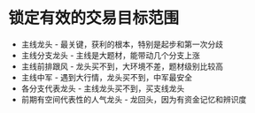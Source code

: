 # 锁定有效的交易目标范围

* 主线龙头 - 最关键，获利的根本，特别是起步和第一次分歧
* 主线分支龙头 - 主线是大题材，能带动几个分支上涨
* 主线前排跟风 - 龙头买不到，大环境不差，题材级别比较高
* 主线中军 - 遇到大行情，龙头买不到，中军最安全
* 各分支代表龙头 - 主线龙头买不到，买支线龙头
* 前期有空间代表性的人气龙头 - 龙回头，因为有资金记忆和辨识度